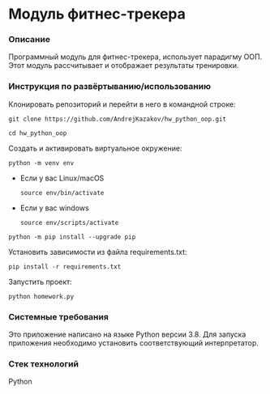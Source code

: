 # Модуль фитнес-трекера
### Описание
Программный модуль для фитнес-трекера, использует парадигму ООП. Этот модуль рассчитывает и отображает результаты тренировки.

### Инструкция по развёртыванию/использованию
Клонировать репозиторий и перейти в него в командной строке:

```
git clone https://github.com/AndrejKazakov/hw_python_oop.git
```

```
cd hw_python_oop
```

Cоздать и активировать виртуальное окружение:

```
python -m venv env
```

* Если у вас Linux/macOS

    ```
    source env/bin/activate
    ```

* Если у вас windows

    ```
    source env/scripts/activate
    ```

```
python -m pip install --upgrade pip
```

Установить зависимости из файла requirements.txt:

```
pip install -r requirements.txt
```


Запустить проект:

```
python homework.py
```


### Системные требования
Это приложение написано на языке Python версии 3.8. Для запуска приложения необходимо установить соответствующий интерпретатор.

### Стек технологий
Python
